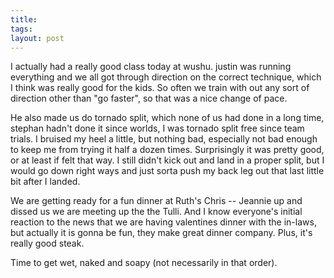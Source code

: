 ```yaml
---
title: 
tags: 
layout: post
---
```

I actually had a really good class today at wushu.  justin was running everything and we all got through direction on the correct technique, which I think was really good for the kids.  So often we train with out any sort of direction other than "go faster", so that was a nice change of pace.



He also made us do tornado split, which none of us had done in a long time, stephan hadn't done it since worlds, I was tornado split free since team trials.  I bruised my heel a little, but nothing bad, especially not bad enough to keep me from trying it half a dozen times.  Surprisingly it was pretty good, or at least if felt that way.  I still didn't kick out and land in a proper split, but I would go down right ways and just sorta push my back leg out that last little bit after I landed.  



We are getting ready for a fun dinner at Ruth's Chris -- Jeannie up and dissed us we are meeting up the the Tulli.  And I know everyone's initial reaction to the news that we are having valentines dinner with the in-laws, but actually it is gonna be fun, they make great dinner company.  Plus, it's really good steak.



Time to get wet, naked and soapy (not necessarily in that order).  
